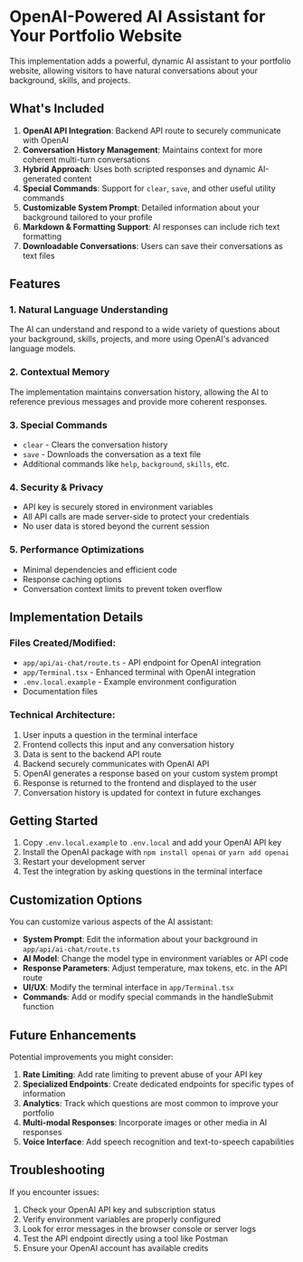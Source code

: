 # OpenAI-Powered AI Assistant for Your Portfolio Website

This implementation adds a powerful, dynamic AI assistant to your portfolio website, allowing visitors to have natural conversations about your background, skills, and projects.

## What's Included

1. **OpenAI API Integration**: Backend API route to securely communicate with OpenAI
2. **Conversation History Management**: Maintains context for more coherent multi-turn conversations
3. **Hybrid Approach**: Uses both scripted responses and dynamic AI-generated content
4. **Special Commands**: Support for `clear`, `save`, and other useful utility commands
5. **Customizable System Prompt**: Detailed information about your background tailored to your profile
6. **Markdown & Formatting Support**: AI responses can include rich text formatting
7. **Downloadable Conversations**: Users can save their conversations as text files

## Features

### 1. Natural Language Understanding
The AI can understand and respond to a wide variety of questions about your background, skills, projects, and more using OpenAI's advanced language models.

### 2. Contextual Memory
The implementation maintains conversation history, allowing the AI to reference previous messages and provide more coherent responses.

### 3. Special Commands
- `clear` - Clears the conversation history
- `save` - Downloads the conversation as a text file
- Additional commands like `help`, `background`, `skills`, etc.

### 4. Security & Privacy
- API key is securely stored in environment variables
- All API calls are made server-side to protect your credentials
- No user data is stored beyond the current session

### 5. Performance Optimizations
- Minimal dependencies and efficient code
- Response caching options
- Conversation context limits to prevent token overflow

## Implementation Details

### Files Created/Modified:
- `app/api/ai-chat/route.ts` - API endpoint for OpenAI integration
- `app/Terminal.tsx` - Enhanced terminal with OpenAI integration
- `.env.local.example` - Example environment configuration
- Documentation files

### Technical Architecture:
1. User inputs a question in the terminal interface
2. Frontend collects this input and any conversation history
3. Data is sent to the backend API route
4. Backend securely communicates with OpenAI API
5. OpenAI generates a response based on your custom system prompt
6. Response is returned to the frontend and displayed to the user
7. Conversation history is updated for context in future exchanges

## Getting Started

1. Copy `.env.local.example` to `.env.local` and add your OpenAI API key
2. Install the OpenAI package with `npm install openai` or `yarn add openai`
3. Restart your development server
4. Test the integration by asking questions in the terminal interface

## Customization Options

You can customize various aspects of the AI assistant:

- **System Prompt**: Edit the information about your background in `app/api/ai-chat/route.ts`
- **AI Model**: Change the model type in environment variables or API code
- **Response Parameters**: Adjust temperature, max tokens, etc. in the API route
- **UI/UX**: Modify the terminal interface in `app/Terminal.tsx`
- **Commands**: Add or modify special commands in the handleSubmit function

## Future Enhancements

Potential improvements you might consider:

1. **Rate Limiting**: Add rate limiting to prevent abuse of your API key
2. **Specialized Endpoints**: Create dedicated endpoints for specific types of information
3. **Analytics**: Track which questions are most common to improve your portfolio
4. **Multi-modal Responses**: Incorporate images or other media in AI responses
5. **Voice Interface**: Add speech recognition and text-to-speech capabilities

## Troubleshooting

If you encounter issues:

1. Check your OpenAI API key and subscription status
2. Verify environment variables are properly configured
3. Look for error messages in the browser console or server logs
4. Test the API endpoint directly using a tool like Postman
5. Ensure your OpenAI account has available credits 